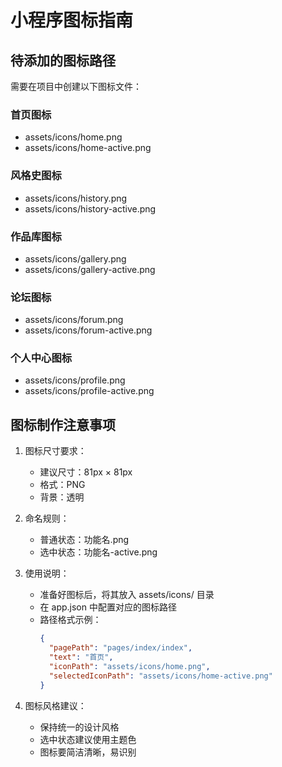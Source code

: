 # 小程序图标指南

## 待添加的图标路径
需要在项目中创建以下图标文件：

### 首页图标
- assets/icons/home.png
- assets/icons/home-active.png

### 风格史图标
- assets/icons/history.png
- assets/icons/history-active.png

### 作品库图标
- assets/icons/gallery.png
- assets/icons/gallery-active.png

### 论坛图标
- assets/icons/forum.png
- assets/icons/forum-active.png

### 个人中心图标
- assets/icons/profile.png
- assets/icons/profile-active.png

## 图标制作注意事项

1. 图标尺寸要求：
   - 建议尺寸：81px × 81px
   - 格式：PNG
   - 背景：透明

2. 命名规则：
   - 普通状态：功能名.png
   - 选中状态：功能名-active.png

3. 使用说明：
   - 准备好图标后，将其放入 assets/icons/ 目录
   - 在 app.json 中配置对应的图标路径
   - 路径格式示例：
     ```json
     {
       "pagePath": "pages/index/index",
       "text": "首页",
       "iconPath": "assets/icons/home.png",
       "selectedIconPath": "assets/icons/home-active.png"
     }
     ```

4. 图标风格建议：
   - 保持统一的设计风格
   - 选中状态建议使用主题色
   - 图标要简洁清晰，易识别 